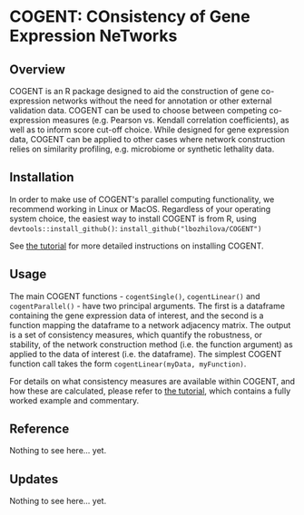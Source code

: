 # COGENT: COnsistency of Gene Expression NeTworks

## Overview
COGENT is an R package designed to aid the construction of gene co-expression networks without the need for annotation or other external validation data. COGENT can be used to choose between competing co-expression measures (e.g. Pearson vs. Kendall correlation coefficients), as well as to inform score cut-off choice. While designed for gene expression data, COGENT can be applied to other cases where network construction relies on similarity profiling, e.g. microbiome or synthetic lethality data.

## Installation
In order to make use of COGENT's parallel computing functionality, we recommend working in Linux or MacOS. Regardless of your operating system choice, the easiest way to install COGENT is from R, using  `devtools::install_github()`:
`install_github("lbozhilova/COGENT")`

See [the tutorial](https://github.com/lbozhilova/COGENT/blob/master/tutorial/tutorial.pdf) for more detailed instructions on installing COGENT.

## Usage
The main COGENT functions - `cogentSingle()`, `cogentLinear()` and `cogentParallel()` - have two principal arguments. The first is a dataframe containing the gene expression data of interest, and the second is a function mapping the dataframe to a network adjacency  matrix. The output is a set of consistency measures, which quantify the robustness, or stability, of the network construction method (i.e. the function argument) as applied to the data of interest (i.e. the dataframe). The simplest COGENT function call takes the form
`cogentLinear(myData, myFunction)`.

For details on what consistency measures are available within COGENT, and how these are calculated, please refer to [the tutorial](https://github.com/lbozhilova/COGENT/blob/master/tutorial/tutorial.pdf), which contains a fully worked example and commentary.

## Reference
Nothing to see here... yet.

## Updates
Nothing to see here... yet.